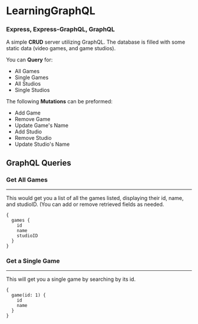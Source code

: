 ﻿# LearningGraphQL

### Express, Express-GraphQL, GraphQL

A simple **CRUD** server utilizing GraphQL. The database is filled with some static data (video games, and game studios).

You can **Query** for:
- All Games
- Single Games
- All Studios
- Single Studios

The following **Mutations** can be preformed:
- Add Game
- Remove Game
- Update Game's Name
- Add Studio
- Remove Studio
- Update Studio's Name


## GraphQL Queries

### Get All Games
---
This would get you a list of all the games listed, displaying their id, name, and studioID. (You can add or remove retrieved fields as needed.
```
{
  games {
    id
    name
    studioID
  }
}
```

### Get a Single Game
---
This will get you a single game by searching by its id.

```
{
  game(id: 1) {
    id
    name
  }
}
```

